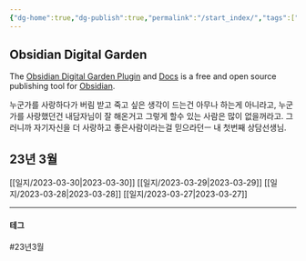 ```yaml
---
{"dg-home":true,"dg-publish":true,"permalink":"/start_index/","tags":["gardenEntry"],"dgPassFrontmatter":true}
---
```



## Obsidian Digital Garden
The [Obsidian Digital Garden Plugin](https://github.com/oleeskild/obsidian-digital-garden) and [Docs](https://dg-docs.ole.dev/)  is a free and open source publishing tool for [Obsidian](https://obsidian.md/).

누군가를 사랑하다가 버림 받고 죽고 싶은 생각이 드는건 아무나 하는게 아니라고, 누군가를 사랑했던건 내담자님이 잘 해온거고 그렇게 할수 있는 사람은 많이 없을꺼라고. 그러니까 자기자신을 더 사랑하고 좋은사람이라는걸 믿으라던ㅡ 내 첫번째 상담선생님.

## 23년 3월

[[일지/2023-03-30\|2023-03-30]]
[[일지/2023-03-29\|2023-03-29]]
[[일지/2023-03-28\|2023-03-28]]
[[일지/2023-03-27\|2023-03-27]]

---

#### 테그

#23년3월 